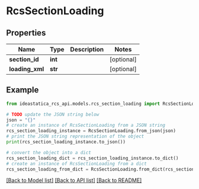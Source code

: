 # RcsSectionLoading


## Properties

Name | Type | Description | Notes
------------ | ------------- | ------------- | -------------
**section_id** | **int** |  | [optional] 
**loading_xml** | **str** |  | [optional] 

## Example

```python
from ideastatica_rcs_api.models.rcs_section_loading import RcsSectionLoading

# TODO update the JSON string below
json = "{}"
# create an instance of RcsSectionLoading from a JSON string
rcs_section_loading_instance = RcsSectionLoading.from_json(json)
# print the JSON string representation of the object
print(rcs_section_loading_instance.to_json())

# convert the object into a dict
rcs_section_loading_dict = rcs_section_loading_instance.to_dict()
# create an instance of RcsSectionLoading from a dict
rcs_section_loading_from_dict = RcsSectionLoading.from_dict(rcs_section_loading_dict)
```
[[Back to Model list]](../README.md#documentation-for-models) [[Back to API list]](../README.md#documentation-for-api-endpoints) [[Back to README]](../README.md)


